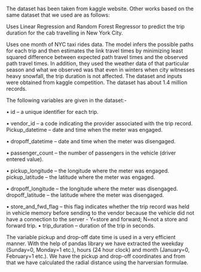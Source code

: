The dataset has been taken from kaggle website. Other works based on the same dataset that we used are as follows:

Uses Linear Regression and Random Forest Regressor to predict the trip duration for the cab travelling in New York City.

Uses one month of NYC taxi rides data. The model infers the possible paths for each trip and then estimates the link travel times by minimizing least squared difference between expected path travel times and the observed path travel times. In addition, they used the weather data of that particular season and what we observed was that even in winters when city witnesses heavy snowfall, the trip duration is not affected.
The dataset and inputs were obtained from kaggle competition. The dataset has about 1.4 million records.

The following variables are given in the dataset:-


•	id – a unique identifier for each trip.

•	vendor_id – a code indicating the provider associated with the trip record. Pickup_datetime – date and time when the meter was engaged.

•	dropoff_datetime – date and time when the meter was disengaged.

•	passenger_count – the number of passengers in the vehicle (driver entered value).

•	pickup_longitude – the longitude where the meter was engaged. pickup_latitude – the latitude where the meter was engaged.

•	dropoff_longitude – the longitude where the meter was disengaged. dropoff_latitude – the latitude where the meter was disengaged.

•	store_and_fwd_flag – this flag indicates whether the trip record was held in vehicle memory before sending to the vendor because the vehicle did not have a connection to the server - Y=store and forward; N=not a store and forward trip.
•	trip_duration – duration of the trip in seconds.

The variable pickup and drop-off date time is used in a very efficient manner. With the help of pandas library we have extracted the weekday (Sunday=0, Monday=1 etc.), hours (24 hour clock) and month (January=0, February=1 etc.). We have the pickup and drop-off coordinates and from that we have calculated the radial distance using the harversian formulae.

